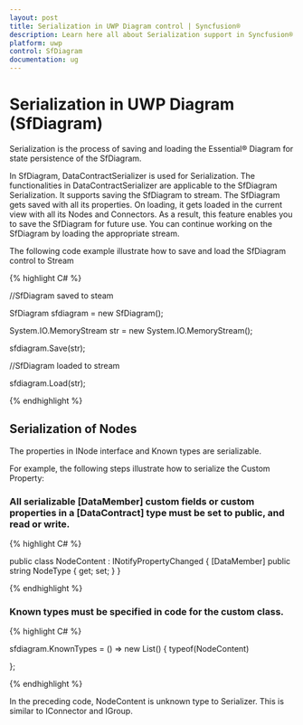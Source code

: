 ```yaml
---
layout: post
title: Serialization in UWP Diagram control | Syncfusion®
description: Learn here all about Serialization support in Syncfusion® UWP Diagram (SfDiagram) control and more.
platform: uwp
control: SfDiagram
documentation: ug
---
```


# Serialization in UWP Diagram (SfDiagram)

Serialization is the process of saving and loading the Essential® Diagram for state persistence of the SfDiagram.

In SfDiagram, DataContractSerializer is used for Serialization. The functionalities in DataContractSerializer are applicable to the SfDiagram Serialization. It supports saving the SfDiagram to stream. The SfDiagram gets saved with all its properties. On loading, it gets loaded in the current view with all its Nodes and Connectors. As a result, this feature enables you to save the SfDiagram for future use. You can continue working on the SfDiagram by loading the appropriate stream.

The following code example illustrate how to save and load the SfDiagram control to Stream

{% highlight C# %}

//SfDiagram saved to steam

SfDiagram sfdiagram = new SfDiagram();

System.IO.MemoryStream str = new System.IO.MemoryStream();

sfdiagram.Save(str);

//SfDiagram loaded to stream

sfdiagram.Load(str);

{% endhighlight %}

## Serialization of Nodes

The properties in INode interface and Known types are serializable.

For example, the following steps illustrate how to serialize the Custom Property:

### All serializable [DataMember] custom fields or custom properties in a [DataContract] type must be set to public, and read or write.

{% highlight C# %}

public class NodeContent : INotifyPropertyChanged
{
	[DataMember]
       public string NodeType
       {
		get;
		set;
	}
}

{% endhighlight %}

### Known types must be specified in code for the custom class.

{% highlight C# %}

sfdiagram.KnownTypes = () => new List<Type>()
{
	typeof(NodeContent)

};

{% endhighlight %}

In the preceding code, NodeContent is unknown type to Serializer. This is similar to IConnector and IGroup.
